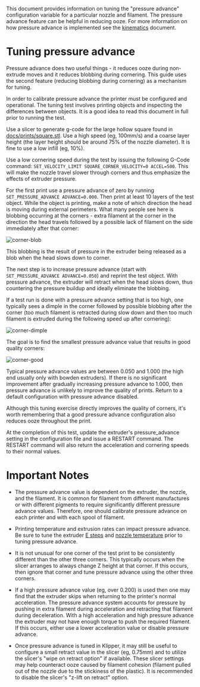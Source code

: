 This document provides information on tuning the "pressure advance"
configuration variable for a particular nozzle and filament. The
pressure advance feature can be helpful in reducing ooze. For more
information on how pressure advance is implemented see the
[kinematics](Kinematics.md) document.

Tuning pressure advance
=======================

Pressure advance does two useful things - it reduces ooze during
non-extrude moves and it reduces blobbing during cornering. This guide
uses the second feature (reducing blobbing during cornering) as a
mechanism for tuning.

In order to calibrate pressure advance the printer must be configured
and operational. The tuning test involves printing objects and
inspecting the differences between objects. It is a good idea to read
this document in full prior to running the test.

Use a slicer to generate g-code for the large hollow square found in
[docs/prints/square.stl](prints/square.stl). Use a high speed (eg,
100mm/s) and a coarse layer height (the layer height should be around
75% of the nozzle diameter). It is fine to use a low infill (eg, 10%).

Use a low cornering speed during the test by issuing the following
G-Code command: `SET_VELOCITY_LIMIT SQUARE_CORNER_VELOCITY=0
ACCEL=500`. This will make the nozzle travel slower through corners
and thus emphasize the effects of extruder pressure.

For the first print use a pressure advance of zero by running
`SET_PRESSURE_ADVANCE ADVANCE=0.000`. Then print at least 10 layers of
the test object. While the object is printing, make a note of which
direction the head is moving during external perimeters. What many
people see here is blobbing occurring at the corners - extra filament
at the corner in the direction the head travels followed by a possible
lack of filament on the side immediately after that corner:

![corner-blob](img/corner-blob.jpg)

This blobbing is the result of pressure in the extruder being released
as a blob when the head slows down to corner.

The next step is to increase pressure advance (start with
`SET_PRESSURE_ADVANCE ADVANCE=0.050`) and reprint the test object.
With pressure advance, the extruder will retract when the head slows
down, thus countering the pressure buildup and ideally eliminate the
blobbing.

If a test run is done with a pressure advance setting that is too
high, one typically sees a dimple in the corner followed by possible
blobbing after the corner (too much filament is retracted during slow
down and then too much filament is extruded during the following speed
up after cornering):

![corner-dimple](img/corner-dimple.jpg)

The goal is to find the smallest pressure advance value that results
in good quality corners:

![corner-good](img/corner-good.jpg)

Typical pressure advance values are between 0.050 and 1.000 (the high
end usually only with bowden extruders). If there is no significant
improvement after gradually increasing pressure advance to 1.000, then
pressure advance is unlikely to improve the quality of prints. Return
to a default configuration with pressure advance disabled.

Although this tuning exercise directly improves the quality of
corners, it's worth remembering that a good pressure advance
configuration also reduces ooze throughout the print.

At the completion of this test, update the extruder's pressure_advance
setting in the configuration file and issue a RESTART command. The
RESTART command will also return the acceleration and cornering speeds
to their normal values.

Important Notes
===============

* The pressure advance value is dependent on the extruder, the nozzle,
  and the filament. It is common for filament from different
  manufactures or with different pigments to require significantly
  different pressure advance values. Therefore, one should calibrate
  pressure advance on each printer and with each spool of filament.

* Printing temperature and extrusion rates can impact pressure
  advance.  Be sure to tune the extruder
  [E steps](http://reprap.org/wiki/Triffid_Hunter%27s_Calibration_Guide#E_steps)
  and
  [nozzle temperature](http://reprap.org/wiki/Triffid_Hunter%27s_Calibration_Guide#Nozzle_Temperature)
  prior to tuning pressure advance.

* It is not unusual for one corner of the test print to be
  consistently different than the other three corners. This typically
  occurs when the slicer arranges to always change Z height at that
  corner.  If this occurs, then ignore that corner and tune pressure
  advance using the other three corners.

* If a high pressure advance value (eg, over 0.200) is used then one
  may find that the extruder skips when returning to the printer's
  normal acceleration. The pressure advance system accounts for
  pressure by pushing in extra filament during acceleration and
  retracting that filament during deceleration. With a high
  acceleration and high pressure advance the extruder may not have
  enough torque to push the required filament. If this occurs, either
  use a lower acceleration value or disable pressure advance.

* Once pressure advance is tuned in Klipper, it may still be useful to
  configure a small retract value in the slicer (eg, 0.75mm) and to
  utilize the slicer's "wipe on retract option" if available. These
  slicer settings may help counteract ooze caused by filament cohesion
  (filament pulled out of the nozzle due to the stickiness of the
  plastic). It is recommended to disable the slicer's "z-lift on
  retract" option.
